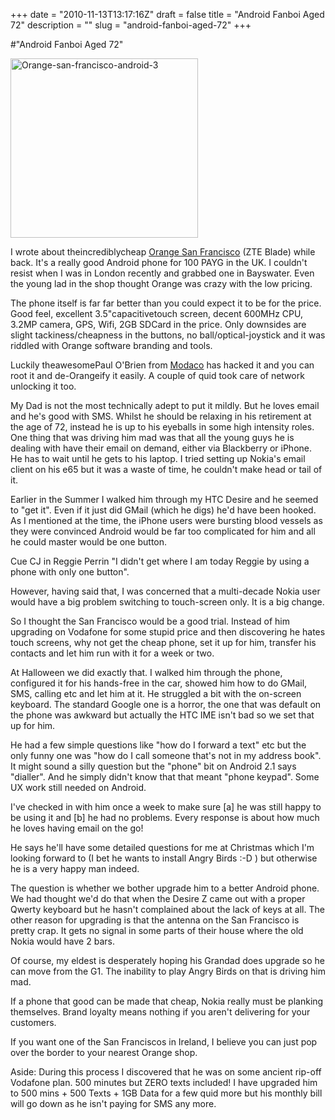 +++
date = "2010-11-13T13:17:16Z"
draft = false
title = "Android Fanboi Aged 72"
description = ""
slug = "android-fanboi-aged-72"
+++

#"Android Fanboi Aged 72"


 <div class='p_embed p_image_embed'>
<img alt="Orange-san-francisco-android-3" height="287" src="http://getfile2.posterous.com/getfile/files.posterous.com/conoroneill/ysxZ7hxTyYI3buP3Q9hiJbu5fGGlfToLdQPH5AhAUEUOXhycuwguW7TKhSff/Orange-San-Francisco-Android-3.png" width="300" />
</div>
<p>I wrote about theincrediblycheap <a href="http://shop.orange.co.uk/mobile-phones/San-Francisco-from-Orange-in-grey">Orange San Francisco</a> (ZTE Blade) while back. It&#39;s a really good Android phone for 100 PAYG in the UK. I couldn&#39;t resist when I was in London recently and grabbed one in Bayswater. Even the young lad in the shop thought Orange was crazy with the low pricing. </p><p /><div>The phone itself is far far better than you could expect it to be for the price. Good feel, excellent 3.5&quot;capacitivetouch screen, decent 600MHz CPU, 3.2MP camera, GPS, Wifi, 2GB SDCard in the price. Only downsides are slight tackiness/cheapness in the buttons, no ball/optical-joystick and it was riddled with Orange software branding and tools.</div> <p /><div>Luckily theawesomePaul O&#39;Brien from <a href="http://android.modaco.com">Modaco</a> has hacked it and you can root it and de-Orangeify it easily. A couple of quid took care of network unlocking it too.</div> <p /><div>My Dad is not the most technically adept to put it mildly. But he loves email and he&#39;s good with SMS. Whilst he should be relaxing in his retirement at the age of 72, instead he is up to his eyeballs in some high intensity roles. One thing that was driving him mad was that all the young guys he is dealing with have their email on demand, either via Blackberry or iPhone. He has to wait until he gets to his laptop. I tried setting up Nokia&#39;s email client on his e65 but it was a waste of time, he couldn&#39;t make head or tail of it.</div> <p /><div>Earlier in the Summer I walked him through my HTC Desire and he seemed to &quot;get it&quot;. Even if it just did GMail (which he digs) he&#39;d have been hooked. As I mentioned at the time, the iPhone users were bursting blood vessels as they were convinced Android would be far too complicated for him and all he could master would be one button.</div> <p /><div>Cue CJ in Reggie Perrin &quot;I didn&#39;t get where I am today Reggie by using a phone with only one button&quot;.</div><p /><div>However, having said that, I was concerned that a multi-decade Nokia user would have a big problem switching to touch-screen only. It is a big change.</div> <p /><div>So I thought the San Francisco would be a good trial. Instead of him upgrading on Vodafone for some stupid price and then discovering he hates touch screens, why not get the cheap phone, set it up for him, transfer his contacts and let him run with it for a week or two.</div> <p /><div>At Halloween we did exactly that. I walked him through the phone, configured it for his hands-free in the car, showed him how to do GMail, SMS, calling etc and let him at it. He struggled a bit with the on-screen keyboard. The standard Google one is a horror, the one that was default on the phone was awkward but actually the HTC IME isn&#39;t bad so we set that up for him.</div> <p /><div>He had a few simple questions like &quot;how do I forward a text&quot; etc but the only funny one was &quot;how do I call someone that&#39;s not in my address book&quot;. It might sound a silly question but the &quot;phone&quot; bit on Android 2.1 says &quot;dialler&quot;. And he simply didn&#39;t know that that meant &quot;phone keypad&quot;. Some UX work still needed on Android.</div> <p /><div>I&#39;ve checked in with him once a week to make sure [a] he was still happy to be using it and [b] he had no problems. Every response is about how much he loves having email on the go!</div><p /> <div>He says he&#39;ll have some detailed questions for me at Christmas which I&#39;m looking forward to (I bet he wants to install Angry Birds :-D ) but otherwise he is a very happy man indeed.</div><p /><div>The question is whether we bother upgrade him to a better Android phone. We had thought we&#39;d do that when the Desire Z came out with a proper Qwerty keyboard but he hasn&#39;t complained about the lack of keys at all. The other reason for upgrading is that the antenna on the San Francisco is pretty crap. It gets no signal in some parts of their house where the old Nokia would have 2 bars.</div> <p /><div>Of course, my eldest is desperately hoping his Grandad does upgrade so he can move from the G1. The inability to play Angry Birds on that is driving him mad.</div><p /><div>If a phone that good can be made that cheap, Nokia really must be planking themselves. Brand loyalty means nothing if you aren&#39;t delivering for your customers.</div> <p /><div>If you want one of the San Franciscos in Ireland, I believe you can just pop over the border to your nearest Orange shop.</div><p /><div><div>Aside: During this process I discovered that he was on some ancient rip-off Vodafone plan. 500 minutes but ZERO texts included! I have upgraded him to 500 mins + 500 Texts + 1GB Data for a few quid more but his monthly bill will go down as he isn&#39;t paying for SMS any more.</div> </div>
 